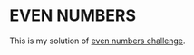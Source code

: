# EVEN NUMBERS

This is my solution of [even numbers challenge](https://www.codeeval.com/open_challenges/100/).
